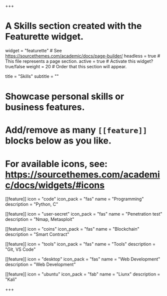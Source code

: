 +++
# A Skills section created with the Featurette widget.
widget = "featurette"  # See https://sourcethemes.com/academic/docs/page-builder/
headless = true  # This file represents a page section.
active = true  # Activate this widget? true/false
weight = 20  # Order that this section will appear.

title = "Skills"
subtitle = ""

# Showcase personal skills or business features.
# 
# Add/remove as many `[[feature]]` blocks below as you like.
# 
# For available icons, see: https://sourcethemes.com/academic/docs/widgets/#icons

[[feature]]
  icon = "code"
  icon_pack = "fas"
  name = "Programming"
  description = "Python, C"

[[feature]]
  icon = "user-secret"
  icon_pack = "fas"
  name = "Penetration test"
  description = "Nmap, Metasploit"
  
[[feature]]
  icon = "coins"
  icon_pack = "fas"
  name = "Blockchain"
  description = "Smart Contract"

[[feature]]
  icon = "tools"
  icon_pack = "fas"
  name = "Tools"
  description = "Git, VS Code"

[[feature]]
  icon = "desktop"
  icon_pack = "fas"
  name = "Web Development"
  description = "Web Development"

  
[[feature]]
  icon = "ubuntu"
  icon_pack = "fab"
  name = "Liunx"
  description = "Kali"

+++
